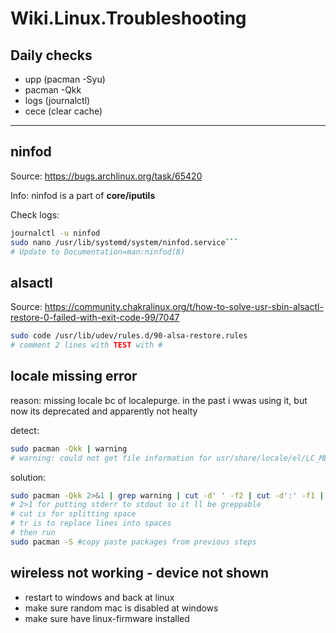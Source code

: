 # Wiki.Linux.Troubleshooting

## Daily checks

- upp (pacman -Syu)
- pacman -Qkk
- logs (journalctl)
- cece (clear cache)

---

## ninfod

Source: <https://bugs.archlinux.org/task/65420>

Info: ninfod is a part of **core/iputils**

Check logs:
```sh
journalctl -u ninfod
sudo nano /usr/lib/systemd/system/ninfod.service```
# Update to Documentation=man:ninfod(8)
```


## alsactl

Source: <https://community.chakralinux.org/t/how-to-solve-usr-sbin-alsactl-restore-0-failed-with-exit-code-99/7047>

```sh
sudo code /usr/lib/udev/rules.d/90-alsa-restore.rules
# comment 2 lines with TEST with #
```


## locale missing error

reason: missing locale bc of localepurge. in the past i wwas using it, but now its deprecated and apparently not healty

detect:
```sh
sudo pacman -Qkk | warning
# warning: could not get file information for usr/share/locale/el/LC_MESSAGES/xfce4-panel.mo
```

solution:
```sh
sudo pacman -Qkk 2>&1 | grep warning | cut -d' ' -f2 | cut -d':' -f1 | uniq | tr '\n' ' '
# 2>1 for putting stderr to stdout so it ll be greppable
# cut is for splitting space
# tr is to replace lines into spaces
# then run
sudo pacman -S #copy paste packages from previous steps
```


## wireless not working - device not shown
- restart to windows and back at linux
- make sure random mac is disabled at windows
- make sure have linux-firmware installed
